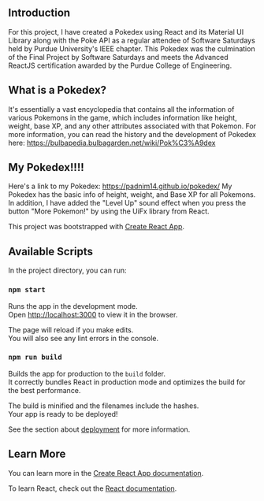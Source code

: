 ## Introduction
For this project, I have created a Pokedex using React and its Material UI Library along with the Poke API as a regular attendee of Software Saturdays held by
Purdue University's IEEE chapter. This Pokedex was the culmination of the Final Project by Software Saturdays and meets the Advanced ReactJS 
certification awarded by the Purdue College of Engineering.

## What is a Pokedex?
It's essentially a vast encyclopedia that contains all the information of various Pokemons in the game, which includes information like height, weight, base XP, 
and any other attributes associated with that Pokemon. For more information, you can read the history and the development of Pokedex here: https://bulbapedia.bulbagarden.net/wiki/Pok%C3%A9dex

## My Pokedex!!!!
Here's a link to my Pokedex: https://padnim14.github.io/pokedex/
My Pokedex has the basic info of height, weight, and Base XP for all Pokemons. 
In addition, I have added the "Level Up" sound effect when you press the button "More Pokemon!" by using the 
UiFx library from React.






This project was bootstrapped with [Create React App](https://github.com/facebook/create-react-app).

## Available Scripts

In the project directory, you can run:

### `npm start`

Runs the app in the development mode.<br />
Open [http://localhost:3000](http://localhost:3000) to view it in the browser.

The page will reload if you make edits.<br />
You will also see any lint errors in the console.

### `npm run build`

Builds the app for production to the `build` folder.<br />
It correctly bundles React in production mode and optimizes the build for the best performance.

The build is minified and the filenames include the hashes.<br />
Your app is ready to be deployed!

See the section about [deployment](https://facebook.github.io/create-react-app/docs/deployment) for more information.

## Learn More

You can learn more in the [Create React App documentation](https://facebook.github.io/create-react-app/docs/getting-started).

To learn React, check out the [React documentation](https://reactjs.org/).
